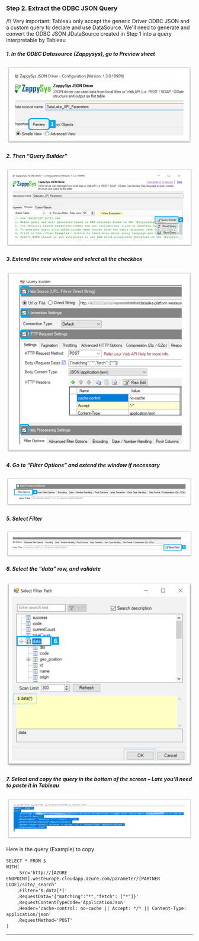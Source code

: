 ### Step 2. Extract the ODBC JSON Query

/!\ Very important: Tableau only accept the generic Driver ODBC JSON and a custom query to declare and use DataSource.
We'll need to generate and convert the ODBC JSON JDataSource created in Step 1 into a query interpretable by Tableau

##### 1. In the ODBC Datasource (Zappysys), go to Preview sheet

![dataviz_init_3](imgs/dataviz_init_3.png "")

##### 2. Then “Query Builder”

![dataviz_init_4](imgs/dataviz_init_4.png "")

##### 3. Extend the new window and select all the checkbox

![dataviz_init_5](imgs/dataviz_init_5.png "")

##### 4. Go to “Filter Options” and extend the window if necessary

![dataviz_init_6](imgs/dataviz_init_6.png "")

##### 5. Select Filter

![dataviz_init_7](imgs/dataviz_init_7.png "")

##### 6. Select the “data” row, and validate

![dataviz_init_8](imgs/dataviz_init_8.png "")

##### 7. Select and copy the query in the bottom of the screen – Late you’ll need to paste it in Tableau

![dataviz_init_9](imgs/dataviz_init_9.png "")

Here is the query (Example) to copy

```
SELECT * FROM $
WITH(
	 Src='http://[AZURE ENDPOINT].westeurope.cloudapp.azure.com/parameter/[PARTNER CODE]/site/_search'
	,Filter='$.data[*]'
	,RequestData='{"matching":"*","fetch": ["*"]}'
	,RequestContentTypeCode='ApplicationJson'
	,Header='cache-control: no-cache || Accept: */* || Content-Type: application/json'
	,RequestMethod='POST'
)
```

---